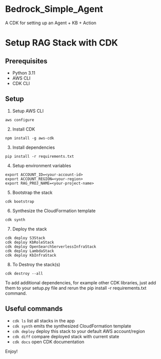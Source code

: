 # Bedrock_Simple_Agent
A CDK for setting up an Agent + KB + Action

# Setup RAG Stack with CDK

## Prerequisites

- Python 3.11
- AWS CLI
- CDK CLI

## Setup 

1. Setup AWS CLI

```
aws configure
```

2. Install CDK

```
npm install -g aws-cdk
```

3. Install dependencies

```
pip install -r requirements.txt
```

4. Setup environment variables

```
export ACCOUNT_ID=<your-account-id>
export ACCOUNT_REGION=<your-region>
export RAG_PROJ_NAME=<your-project-name>
```

5. Bootstrap the stack

```
cdk bootstrap
```

6. Synthesize the CloudFormation template

```
cdk synth
```

7. Deploy the stack

```
cdk deploy S3Stack
cdk deploy KbRoleStack
cdk deploy OpenSearchServerlessInfraStack
cdk deploy LambdaStack
cdk deploy KbInfraStack
```

8. To Destroy the stack(s)

```
cdk destroy --all 
```

To add additional dependencies, for example other CDK libraries, just add them to your setup.py file and rerun the pip install -r requirements.txt command.

## Useful commands

 * `cdk ls`          list all stacks in the app
 * `cdk synth`       emits the synthesized CloudFormation template
 * `cdk deploy`      deploy this stack to your default AWS account/region
 * `cdk diff`        compare deployed stack with current state
 * `cdk docs`        open CDK documentation

Enjoy!
